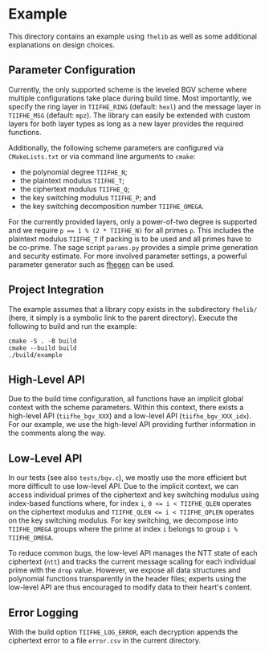 # Example

This directory contains an example using `fhelib` as well as some additional explanations on design choices.


## Parameter Configuration
Currently, the only supported scheme is the leveled BGV scheme where multiple configurations take place during build time.
Most importantly, we specify the ring layer in `TIIFHE_RING` (default: `hexl`) and the message layer in `TIIFHE_MSG` (default: `mpz`).
The library can easily be extended with custom layers for both layer types as long as a new layer provides the required functions.

Additionally, the following scheme parameters are configured via `CMakeLists.txt` or via command line arguments to `cmake`:

- the polynomial degree `TIIFHE_N`;
- the plaintext modulus `TIIFHE_T`;
- the ciphertext modulus `TIIFHE_Q`;
- the key switching modulus `TIIFHE_P`; and
- the key switching decomposition number `TIIFHE_OMEGA`.

For the currently provided layers, only a power-of-two degree is supported and we require `p == 1 % (2 * TIIFHE_N)` for all primes `p`.
This includes the plaintext modulus `TIIFHE_T` if packing is to be used and all primes have to be co-prime.
The sage script `params.py` provides a simple prime generation and security estimate.
For more involved parameter settings, a powerful parameter generator such as [fhegen](https://github.com/Crypto-TII/fhegen) can be used.


## Project Integration
The example assumes that a library copy exists in the subdirectory `fhelib/` (here, it simply is a symbolic link to the parent directory).
Execute the following to build and run the example:
```
cmake -S . -B build
cmake --build build
./build/example
```


## High-Level API
Due to the build time configuration, all functions have an implicit global context with the scheme parameters.
Within this context, there exists a high-level API (`tiifhe_bgv_XXX`) and a low-level API (`tiifhe_bgv_XXX_idx`).
For our example, we use the high-level API providing further information in the comments along the way.

## Low-Level API
In our tests (see also `tests/bgv.c`), we mostly use the more efficient but more difficult to use low-level API.
Due to the implicit context, we can access individual primes of the ciphertext and key switching modulus using index-based functions where, for index `i`, `0 <= i < TIIFHE_QLEN` operates on the ciphertext modulus and `TIIFHE_QLEN <= i < TIIFHE_QPLEN` operates on the key switching modulus.
For key switching, we decompose into `TIIFHE_OMEGA` groups where the prime at index `i` belongs to group `i % TIIFHE_OMEGA`.

To reduce common bugs, the low-level API manages the NTT state of each ciphertext (`ntt`) and tracks the current message scaling for each individual prime with the `drop` value.
However, we expose all data structures and polynomial functions transparently in the header files; experts using the low-level API are thus encouraged to modify data to their heart's content.

## Error Logging
With the build option `TIIFHE_LOG_ERROR`, each decryption appends the ciphertext error to a file `error.csv` in the current directory.
